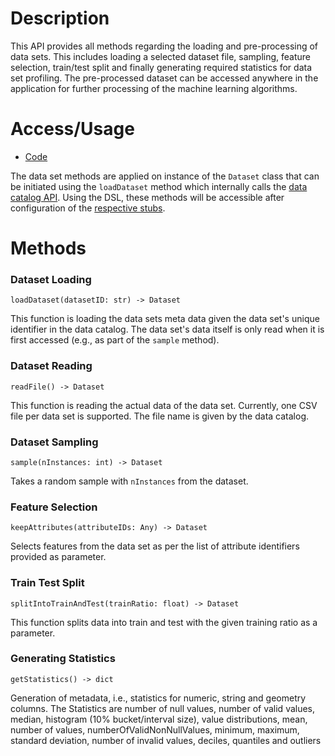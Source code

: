 # Description

This API provides all methods regarding the loading and pre-processing of data sets. This includes loading a selected dataset file, sampling, feature selection, train/test split and finally generating required statistics for data set profiling. The pre-processed dataset can be accessed anywhere in the application for further processing of the machine learning algorithms.

# Access/Usage

* [Code](https://github.com/Simple-ML/RuntimeData/tree/main/api/simpleml/dataset)

The data set methods are applied on instance of the `Dataset` class that can be initiated using the `loadDataset` method which internally calls the [data catalog API](https://github.com/Anzumana/Simple-ML/wiki/Dataset-API).
Using the DSL, these methods will be accessible after configuration of the [respective stubs](https://github.com/Simple-ML/Stdlib/blob/master/stubs/simpleml/dataset/dataset.stub.simpleml).

# Methods

### Dataset Loading

`loadDataset(datasetID: str) -> Dataset`

This function is loading the data sets meta data given the data set's unique identifier in the data catalog. The data set's data itself is only read when it is first accessed (e.g., as part of the `sample` method).

### Dataset Reading

`readFile() -> Dataset`

This function is reading the actual data of the data set. Currently, one CSV file per data set is supported. The file name is given by the data catalog.

### Dataset Sampling

`sample(nInstances: int) -> Dataset`

Takes a random sample with `nInstances` from the dataset.

### Feature Selection 

`keepAttributes(attributeIDs: Any) -> Dataset`

Selects features from the data set as per the list of attribute identifiers provided as parameter.

### Train Test Split 

`splitIntoTrainAndTest(trainRatio: float) -> Dataset`

This function splits data into train and test with the given training ratio as a parameter.

### Generating Statistics

`getStatistics() -> dict`

Generation of metadata, i.e., statistics for numeric, string and geometry columns. 
The Statistics are number of null values, number of valid values, median, histogram (10% bucket/interval size), value distributions, mean, number of values, numberOfValidNonNullValues, minimum, maximum, standard deviation, number of invalid values, deciles, quantiles and outliers